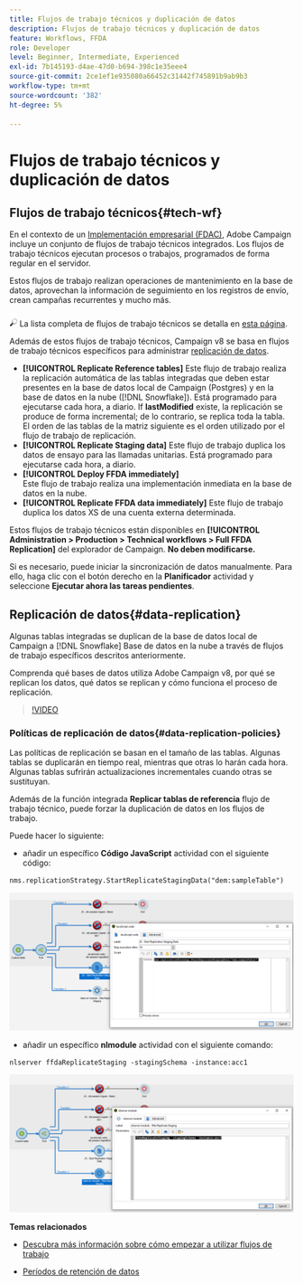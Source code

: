 ```yaml
---
title: Flujos de trabajo técnicos y duplicación de datos
description: Flujos de trabajo técnicos y duplicación de datos
feature: Workflows, FFDA
role: Developer
level: Beginner, Intermediate, Experienced
exl-id: 7b145193-d4ae-47d0-b694-398c1e35eee4
source-git-commit: 2ce1ef1e935080a66452c31442f745891b9ab9b3
workflow-type: tm+mt
source-wordcount: '382'
ht-degree: 5%

---
```


# Flujos de trabajo técnicos y duplicación de datos

## Flujos de trabajo técnicos{#tech-wf}

En el contexto de un [Implementación empresarial (FDAC)](enterprise-deployment.md), Adobe Campaign incluye un conjunto de flujos de trabajo técnicos integrados. Los flujos de trabajo técnicos ejecutan procesos o trabajos, programados de forma regular en el servidor.

Estos flujos de trabajo realizan operaciones de mantenimiento en la base de datos, aprovechan la información de seguimiento en los registros de envío, crean campañas recurrentes y mucho más.

![](../assets/do-not-localize/glass.png) La lista completa de flujos de trabajo técnicos se detalla en [esta página](https://experienceleague.adobe.com/docs/campaign/automation/workflows/introduction/wf-type/technical-workflows.html).

Además de estos flujos de trabajo técnicos, Campaign v8 se basa en flujos de trabajo técnicos específicos para administrar [replicación de datos](#data-replication).

* **[!UICONTROL Replicate Reference tables]**
Este flujo de trabajo realiza la replicación automática de las tablas integradas que deben estar presentes en la base de datos local de Campaign (Postgres) y en la base de datos en la nube ([!DNL Snowflake]). Está programado para ejecutarse cada hora, a diario. If **lastModified** existe, la replicación se produce de forma incremental; de lo contrario, se replica toda la tabla. El orden de las tablas de la matriz siguiente es el orden utilizado por el flujo de trabajo de replicación.
* **[!UICONTROL Replicate Staging data]**
Este flujo de trabajo duplica los datos de ensayo para las llamadas unitarias. Está programado para ejecutarse cada hora, a diario.
* **[!UICONTROL Deploy FFDA immediately]**\
  Este flujo de trabajo realiza una implementación inmediata en la base de datos en la nube.
* **[!UICONTROL Replicate FFDA data immediately]**
Este flujo de trabajo duplica los datos XS de una cuenta externa determinada.

Estos flujos de trabajo técnicos están disponibles en **[!UICONTROL Administration > Production > Technical workflows > Full FFDA Replication]** del explorador de Campaign. **No deben modificarse.**

Si es necesario, puede iniciar la sincronización de datos manualmente. Para ello, haga clic con el botón derecho en la **Planificador** actividad y seleccione **Ejecutar ahora las tareas pendientes**.

## Replicación de datos{#data-replication}

Algunas tablas integradas se duplican de la base de datos local de Campaign a [!DNL Snowflake] Base de datos en la nube a través de flujos de trabajo específicos descritos anteriormente.

Comprenda qué bases de datos utiliza Adobe Campaign v8, por qué se replican los datos, qué datos se replican y cómo funciona el proceso de replicación.

>[!VIDEO](https://video.tv.adobe.com/v/334460?quality=12)


### Políticas de replicación de datos{#data-replication-policies}

Las políticas de replicación se basan en el tamaño de las tablas. Algunas tablas se duplicarán en tiempo real, mientras que otras lo harán cada hora. Algunas tablas sufrirán actualizaciones incrementales cuando otras se sustituyan.

Además de la función integrada **Replicar tablas de referencia** flujo de trabajo técnico, puede forzar la duplicación de datos en los flujos de trabajo.

Puede hacer lo siguiente:

* añadir un específico **Código JavaScript** actividad con el siguiente código:

```
nms.replicationStrategy.StartReplicateStagingData("dem:sampleTable")
```

![](assets/jscode.png)


* añadir un específico **nlmodule** actividad con el siguiente comando:

```
nlserver ffdaReplicateStaging -stagingSchema -instance:acc1
```

![](assets/nlmodule.png)


**Temas relacionados**

* [Descubra más información sobre cómo empezar a utilizar flujos de trabajo](https://experienceleague.adobe.com/docs/campaign/automation/workflows/introduction/about-workflows.html?lang=es)

* [Períodos de retención de datos](../dev/datamodel-best-practices.md#data-retention)

